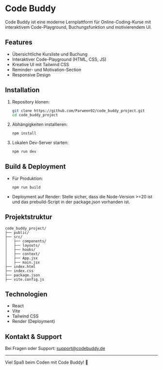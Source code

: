 # Code Buddy

Code Buddy ist eine moderne Lernplattform für Online-Coding-Kurse mit interaktivem Code-Playground, Buchungsfunktion und motivierendem UI.

## Features
- Übersichtliche Kursliste und Buchung
- Interaktiver Code-Playground (HTML, CSS, JS)
- Kreative UI mit Tailwind CSS
- Reminder- und Motivation-Section
- Responsive Design

## Installation

1. Repository klonen:
   ```bash
   git clone https://github.com/Parween92/code_buddy_project.git
   cd code_buddy_project
   ```
2. Abhängigkeiten installieren:
   ```bash
   npm install
   ```
3. Lokalen Dev-Server starten:
   ```bash
   npm run dev
   ```

## Build & Deployment

- Für Produktion:
  ```bash
  npm run build
  ```
- Deployment auf Render: Stelle sicher, dass die Node-Version >=20 ist und das prebuild-Script in der package.json vorhanden ist.

## Projektstruktur

```
code_buddy_project/
├── public/
├── src/
│   ├── components/
│   ├── layouts/
│   ├── hooks/
│   ├── context/
│   ├── App.jsx
│   ├── main.jsx
├── index.html
├── index.css
├── package.json
├── vite.config.js
```

## Technologien
- React
- Vite
- Tailwind CSS
- Render (Deployment)

## Kontakt & Support
Bei Fragen oder Support: support@codebuddy.de

---

Viel Spaß beim Coden mit Code Buddy! 🚀
